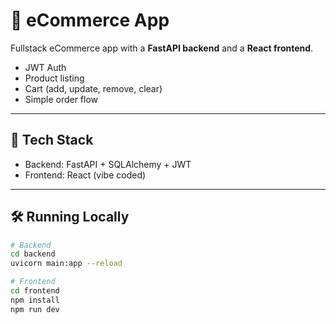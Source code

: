 # 🛒 eCommerce App

Fullstack eCommerce app with a **FastAPI backend** and a **React frontend**.

- JWT Auth
- Product listing
- Cart (add, update, remove, clear)
- Simple order flow

---

## 🚀 Tech Stack

- Backend: FastAPI + SQLAlchemy + JWT
- Frontend: React (vibe coded)

---

## 🛠 Running Locally

```bash
# Backend
cd backend
uvicorn main:app --reload

# Frontend
cd frontend
npm install
npm run dev
